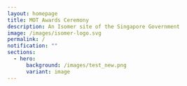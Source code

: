 ```yaml
---
layout: homepage
title: MOT Awards Ceremony
description: An Isomer site of the Singapore Government
image: /images/isomer-logo.svg
permalink: /
notification: ""
sections:
  - hero:
      background: /images/test_new.png
      variant: image
---
```

